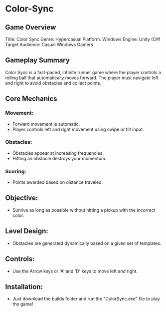 # Color-Sync

## Game Overview

Title: Color Sync
Genre: Hypercasual
Platform: Windows
Engine: Unity (C#)
Target Audience: Casual Windows Gamers

## Gameplay Summary

Color Sync is a fast-paced, infinite runner game where the player controls a rolling ball that automatically moves forward. The player must navigate left and right to avoid obstacles and collect points.

## Core Mechanics

### Movement:

- Forward movement is automatic.
- Player controls left and right movement using swipe or tilt input.

### Obstacles:

- Obstacles appear at increasing frequencies.
- Hitting an obstacle destroys your momentum.

### Scoring:

- Points awarded based on distance traveled.

## Objective:

- Survive as long as possible without hitting a pickup with the incorrect color.

## Level Design:

- Obstacles are generated dynamically based on a given set of templates.

## Controls:

- Use the Arrow keys or 'A' and 'D' keys to move left and right.

## Installation:

- Just download the builds folder and run the "ColorSync.exe" file to play the game!

